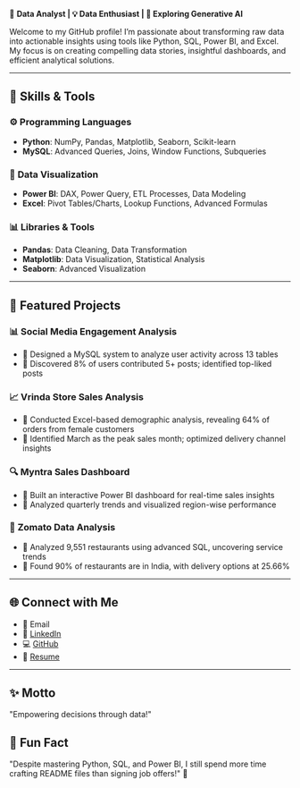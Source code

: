 🎯 **Data Analyst | 💡 Data Enthusiast | 🚀 Exploring Generative AI**

Welcome to my GitHub profile! I’m passionate about transforming raw data into actionable insights using tools like Python, SQL, Power BI, and Excel. My focus is on creating compelling data stories, insightful dashboards, and efficient analytical solutions.

---

## 🧰 Skills & Tools  
### ⚙️ **Programming Languages**
- **Python**: NumPy, Pandas, Matplotlib, Seaborn, Scikit-learn
- **MySQL**: Advanced Queries, Joins, Window Functions, Subqueries

### 🎨 **Data Visualization**
- **Power BI**: DAX, Power Query, ETL Processes, Data Modeling
- **Excel**: Pivot Tables/Charts, Lookup Functions, Advanced Formulas

### 📊 **Libraries & Tools**
- **Pandas**: Data Cleaning, Data Transformation
- **Matplotlib**: Data Visualization, Statistical Analysis
- **Seaborn**: Advanced Visualization

---

## 🌟 **Featured Projects**  
### 📊 **Social Media Engagement Analysis**
- 🔸 Designed a MySQL system to analyze user activity across 13 tables
- 🔸 Discovered 8% of users contributed 5+ posts; identified top-liked posts

### 📈 **Vrinda Store Sales Analysis**
- 🔸 Conducted Excel-based demographic analysis, revealing 64% of orders from female customers
- 🔸 Identified March as the peak sales month; optimized delivery channel insights

### 🔍 **Myntra Sales Dashboard**
- 🔸 Built an interactive Power BI dashboard for real-time sales insights
- 🔸 Analyzed quarterly trends and visualized region-wise performance

### 🍴 **Zomato Data Analysis**
- 🔸 Analyzed 9,551 restaurants using advanced SQL, uncovering service trends
- 🔸 Found 90% of restaurants are in India, with delivery options at 25.66%

---

## 🌐 **Connect with Me**
- 📧 Email
- 💼 [LinkedIn](#)
- 💻 [GitHub](#)
- 📄 [Resume](#)

---

## ✨ **Motto**  
"Empowering decisions through data!"

## 📌 **Fun Fact**  
"Despite mastering Python, SQL, and Power BI, I still spend more time crafting README files than signing job offers!" 🚀
